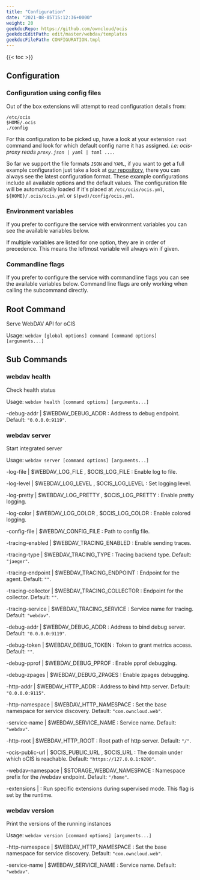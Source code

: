 ```yaml
---
title: "Configuration"
date: "2021-08-05T15:12:36+0000"
weight: 20
geekdocRepo: https://github.com/owncloud/ocis
geekdocEditPath: edit/master/webdav/templates
geekdocFilePath: CONFIGURATION.tmpl
---
```


{{< toc >}}

## Configuration

### Configuration using config files

Out of the box extensions will attempt to read configuration details from:

```console
/etc/ocis
$HOME/.ocis
./config
```

For this configuration to be picked up, have a look at your extension `root` command and look for which default config name it has assigned. *i.e: ocis-proxy reads `proxy.json | yaml | toml ...`*.

So far we support the file formats `JSON` and `YAML`, if you want to get a full example configuration just take a look at [our repository](https://github.com/owncloud/ocis/tree/master/webdav/config), there you can always see the latest configuration format. These example configurations include all available options and the default values. The configuration file will be automatically loaded if it's placed at `/etc/ocis/ocis.yml`, `${HOME}/.ocis/ocis.yml` or `$(pwd)/config/ocis.yml`.

### Environment variables

If you prefer to configure the service with environment variables you can see the available variables below.

If multiple variables are listed for one option, they are in order of precedence. This means the leftmost variable will always win if given.

### Commandline flags

If you prefer to configure the service with commandline flags you can see the available variables below. Command line flags are only working when calling the subcommand directly.

## Root Command

Serve WebDAV API for oCIS

Usage: `webdav [global options] command [command options] [arguments...]`

























## Sub Commands

### webdav health

Check health status

Usage: `webdav health [command options] [arguments...]`


-debug-addr |  $WEBDAV_DEBUG_ADDR
: Address to debug endpoint. Default: `"0.0.0.0:9119"`.
























### webdav server

Start integrated server

Usage: `webdav server [command options] [arguments...]`



-log-file |  $WEBDAV_LOG_FILE , $OCIS_LOG_FILE
: Enable log to file.


-log-level |  $WEBDAV_LOG_LEVEL , $OCIS_LOG_LEVEL
: Set logging level.


-log-pretty |  $WEBDAV_LOG_PRETTY , $OCIS_LOG_PRETTY
: Enable pretty logging.


-log-color |  $WEBDAV_LOG_COLOR , $OCIS_LOG_COLOR
: Enable colored logging.


-config-file |  $WEBDAV_CONFIG_FILE
: Path to config file.


-tracing-enabled |  $WEBDAV_TRACING_ENABLED
: Enable sending traces.


-tracing-type |  $WEBDAV_TRACING_TYPE
: Tracing backend type. Default: `"jaeger"`.


-tracing-endpoint |  $WEBDAV_TRACING_ENDPOINT
: Endpoint for the agent. Default: `""`.


-tracing-collector |  $WEBDAV_TRACING_COLLECTOR
: Endpoint for the collector. Default: `""`.


-tracing-service |  $WEBDAV_TRACING_SERVICE
: Service name for tracing. Default: `"webdav"`.


-debug-addr |  $WEBDAV_DEBUG_ADDR
: Address to bind debug server. Default: `"0.0.0.0:9119"`.


-debug-token |  $WEBDAV_DEBUG_TOKEN
: Token to grant metrics access. Default: `""`.


-debug-pprof |  $WEBDAV_DEBUG_PPROF
: Enable pprof debugging.


-debug-zpages |  $WEBDAV_DEBUG_ZPAGES
: Enable zpages debugging.


-http-addr |  $WEBDAV_HTTP_ADDR
: Address to bind http server. Default: `"0.0.0.0:9115"`.


-http-namespace |  $WEBDAV_HTTP_NAMESPACE
: Set the base namespace for service discovery. Default: `"com.owncloud.web"`.


-service-name |  $WEBDAV_SERVICE_NAME
: Service name. Default: `"webdav"`.


-http-root |  $WEBDAV_HTTP_ROOT
: Root path of http server. Default: `"/"`.


-ocis-public-url |  $OCIS_PUBLIC_URL , $OCIS_URL
: The domain under which oCIS is reachable. Default: `"https://127.0.0.1:9200"`.


-webdav-namespace |  $STORAGE_WEBDAV_NAMESPACE
: Namespace prefix for the /webdav endpoint. Default: `"/home"`.


-extensions | 
: Run specific extensions during supervised mode. This flag is set by the runtime.



### webdav version

Print the versions of the running instances

Usage: `webdav version [command options] [arguments...]`
























-http-namespace |  $WEBDAV_HTTP_NAMESPACE
: Set the base namespace for service discovery. Default: `"com.owncloud.web"`.


-service-name |  $WEBDAV_SERVICE_NAME
: Service name. Default: `"webdav"`.

